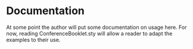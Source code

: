 # Documentation
At some point the author will put some documentation on usage here.  For now, reading ConferenceBooklet.sty will allow a reader to adapt the examples to their use.